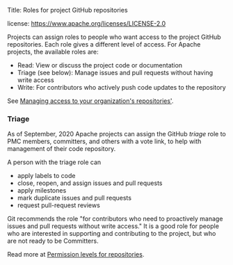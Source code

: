 Title: Roles for project GitHub repositories

license: https://www.apache.org/licenses/LICENSE-2.0

Projects can assign roles to people who want access to the project GitHub repositories. Each role gives a different level of access. For Apache projects, the available roles are:

  - Read: View or discuss the project code or documentation
  - Triage (see below): Manage issues and pull requests without having write access
  - Write: For contributors who actively push code updates to the repository

See <a href="https://docs.github.com/en/articles/managing-access-to-your-organizations-repositories" target="_blank">Managing access to your organization's repositories'</a>.

### Triage ###

As of September, 2020 Apache projects can assign the GitHub _triage_ role to PMC members, committers, and others with a vote link, to help with management of their code repository. 

A person with the triage role can 

  - apply labels to code
  - close, reopen, and assign issues and pull requests
  - apply milestones
  - mark duplicate issues and pull requests
  - request pull-request reviews
  
Git recommends the role "for contributors who need to proactively manage issues and pull requests without write access." It is a good role for people who are interested in supporting and contributing to the project, but who are not ready to be Committers.

Read more at <a href="https://docs.github.com/en/github/setting-up-and-managing-organizations-and-teams/repository-permission-levels-for-an-organization" target="_blank">Permission levels for repositories</a>.

